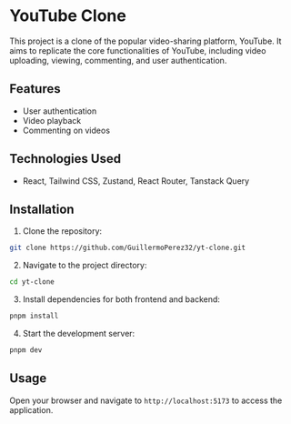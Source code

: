 # YouTube Clone

This project is a clone of the popular video-sharing platform, YouTube. It aims to replicate the core functionalities of YouTube, including video uploading, viewing, commenting, and user authentication.

## Features

- User authentication
- Video playback
- Commenting on videos

## Technologies Used

- React, Tailwind CSS, Zustand, React Router, Tanstack Query

## Installation

1. Clone the repository:

```sh
git clone https://github.com/GuillermoPerez32/yt-clone.git
```

2. Navigate to the project directory:

```sh
cd yt-clone
```

3. Install dependencies for both frontend and backend:

```sh
pnpm install
```

4. Start the development server:

```sh
pnpm dev
```

## Usage

Open your browser and navigate to `http://localhost:5173` to access the application.
